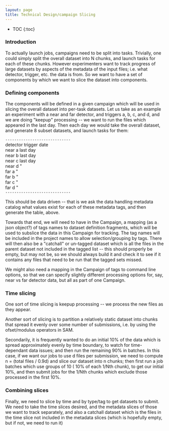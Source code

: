 ```yaml
---
layout: page
title: Technical Design/campaign Slicing
---
```

* TOC
{:toc}
### Introduction

To actually launch jobs, campaigns need to be split into tasks. Trivially, one could simply split
the overall dataset into N chunks, and launch tasks for each of these chunks. However experimenters
want to track progress of large datasets by aspects of the metadata of the input files; i.e. what
detector, trigger, etc. the data is from. So we want to have a set of components by which we
want to slice the dataset into components.

### Defining components

The components will be defined in a given campaign which will be used in slicing the overall
dataset into per-task datasets. Let us take as an example an experiment with a near and far
detector, and triggers a, b, c, and d, and we are doing "keepup" processing -- we want to
run the files which appeared in the last day. Then each day we would take the overall dataset, and
generate 8 subset datasets, and launch tasks for them:

``-----------------------------``  
detector trigger date  
near a last day  
near b last day  
near c last day  
near d "  
far a "  
far b "  
far c "  
far d "  
``-----------------------------``

This should be data driven -- that is we ask the data handling metadata catalog what
values exist for each of these metadata tags, and then generate the table, above.

Towards that end, we will need to have in the Campaign, a mapping (as a json object?)
of tags names to dataset definition fragments, which will be used to subslice the
data in this Campaign for tracking. The tag names will be included in the project
names to allow selection/grouping by tags. There will then also be a "catchall" or
un-tagged dataset which is all the files in the parent dataset not included in the
tagged list -- this should properly be empty, but may not be, so we should always
build it and check it to see if it contains any files that need to be run that
the tagged sets missed.

We might also need a mapping in the Campaign of tags to command line options, so
that we can specify slightly different processing options for, say, near vs far
detector data, but all as part of one Campaign.

### Time slicing

One sort of time slicing is keepup processing -- we process the new files as they appear.

Another sort of slicing is to partition a relatively static dataset into chunks that spread it
evenly over some number of submissions, i.e. by using the ofset/modulus operators in SAM.

Secondarily, it is frequently wanted to do an initial 10% of the data which is spread approximately evenly
by time boundary, to watch for time-dependant data issues; and then run the remaining 90% in batches.
In this case, if we want our jobs to use d files per submission, we need to compute n = (total files / 0.9d)
and slice our dataset into n chunks; then first run a job batches which use groups of 10 ( 10% of each 1/Nth chunk),
to get our initial 10%, and then submit jobs for the 1/Nth chunks which exclude those processed in the first 10%.

### Combining slices

Finally, we need to slice by time and by type/tag to get datasets to submit. We need to take the time slices desired,
and the metadata slices of those we want to track separately, and also a catchall dataset which is the files in
the time slice not included in the metadata slices (which is hopefully empty, but if not, we need to run it)